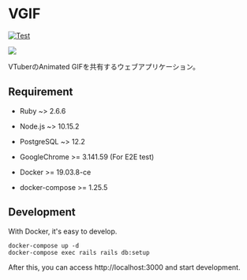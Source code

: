# VGIF

[![Test](https://github.com/i544c/vgif/workflows/Test/badge.svg?branch=master)](https://github.com/i544c/vgif/actions?query=branch%3Amaster+)

![](https://camo.githubusercontent.com/efa7e5e9ce15b54a651829ccbce141ea252110de/68747470733a2f2f643276396b357534763934756c772e636c6f756466726f6e742e6e65742f6173736574732f696d616765732f343931373732332f6f726967696e616c2f31343865643835312d653136662d346333612d623631652d3139376331323430376338613f31353837333035383835)

VTuberのAnimated GIFを共有するウェブアプリケーション。

## Requirement
- Ruby ~> 2.6.6
- Node.js ~> 10.15.2
- PostgreSQL ~> 12.2
- GoogleChrome >= 3.141.59 (For E2E test)

- Docker >= 19.03.8-ce
- docker-compose >= 1.25.5

## Development
With Docker, it's easy to develop.
```
docker-compose up -d
docker-compose exec rails rails db:setup
```

After this, you can access http://localhost:3000 and start development.
